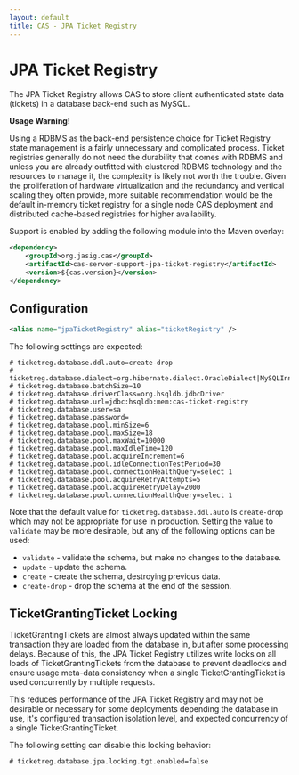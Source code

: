 ```yaml
---
layout: default
title: CAS - JPA Ticket Registry
---
```



# JPA Ticket Registry
The JPA Ticket Registry allows CAS to store client authenticated state
data (tickets) in a database back-end such as MySQL.

<div class="alert alert-warning"><strong>Usage Warning!</strong><p>Using a RDBMS as
the back-end persistence choice for Ticket Registry state management is a fairly unnecessary and complicated
process. Ticket registries generally do not need the durability that comes with RDBMS and unless
you are already outfitted with clustered RDBMS technology and the resources to manage it,
the complexity is likely not worth the trouble. Given the proliferation of hardware virtualization
and the redundancy and vertical scaling they often provide, more suitable recommendation would be
the default in-memory ticket registry for a single node CAS deployment and distributed cache-based
registries for higher availability.</p></div>

Support is enabled by adding the following module into the Maven overlay:

```xml
<dependency>
    <groupId>org.jasig.cas</groupId>
    <artifactId>cas-server-support-jpa-ticket-registry</artifactId>
    <version>${cas.version}</version>
</dependency>
```


## Configuration

```xml
<alias name="jpaTicketRegistry" alias="ticketRegistry" />
```

The following settings are expected:

```properties
# ticketreg.database.ddl.auto=create-drop
# ticketreg.database.dialect=org.hibernate.dialect.OracleDialect|MySQLInnoDBDialect|HSQLDialect
# ticketreg.database.batchSize=10
# ticketreg.database.driverClass=org.hsqldb.jdbcDriver
# ticketreg.database.url=jdbc:hsqldb:mem:cas-ticket-registry
# ticketreg.database.user=sa
# ticketreg.database.password=
# ticketreg.database.pool.minSize=6
# ticketreg.database.pool.maxSize=18
# ticketreg.database.pool.maxWait=10000
# ticketreg.database.pool.maxIdleTime=120
# ticketreg.database.pool.acquireIncrement=6
# ticketreg.database.pool.idleConnectionTestPeriod=30
# ticketreg.database.pool.connectionHealthQuery=select 1
# ticketreg.database.pool.acquireRetryAttempts=5
# ticketreg.database.pool.acquireRetryDelay=2000
# ticketreg.database.pool.connectionHealthQuery=select 1
```

Note that the default value for `ticketreg.database.ddl.auto` is `create-drop`
which may not be appropriate for use in production. Setting the value to
`validate` may be more desirable, but any of the following options can be used:

* `validate` - validate the schema, but make no changes to the database.
* `update` - update the schema.
* `create` - create the schema, destroying previous data.
* `create-drop` - drop the schema at the end of the session.

## TicketGrantingTicket Locking

TicketGrantingTickets are almost always updated within the same transaction they are loaded from the database in, but
after some processing delays. Because of this, the JPA Ticket Registry utilizes write locks on all loads of
TicketGrantingTickets from the database to prevent deadlocks and ensure usage meta-data consistency when a single
TicketGrantingTicket is used concurrently by multiple requests.

This reduces performance of the JPA Ticket Registry and may not be desirable or necessary for some deployments depending
the database in use, it's configured transaction isolation level, and expected concurrency of a single
TicketGrantingTicket.

The following setting can disable this locking behavior:

```properties
# ticketreg.database.jpa.locking.tgt.enabled=false
```
